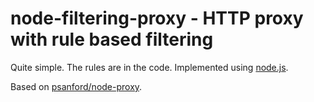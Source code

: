node-filtering-proxy - HTTP proxy with rule based filtering
===========================================================

Quite simple. The rules are in the code. Implemented using [node.js](http://nodejs.org/).

Based on [psanford/node-proxy](https://github.com/psanford/node-proxy).

